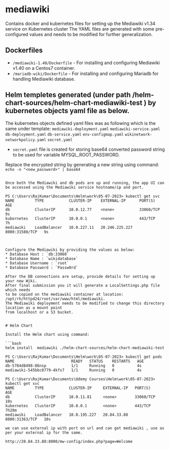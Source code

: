 # mediawiki
Contains docker and kubernetes files for setting up the Mediawiki v1.34 service on Kubernetes cluster
The YAML files are generated with some pre-configured values and needs to be modified for further generalization.

## Dockerfiles
* `/mediawiki-1.40/Dockerfile` - For installing and configuring Mediawiki v1.40 on a Centos7 container.
* `/mariadb-wiki/Dockerfile`  - For installing and configuring Mariadb for handling Mediawiki database.

## Helm templetes generated (under path /helm-chart-sources/helm-chart-mediawiki-test ) by kubernetes objects yaml file as below.
The kubernetes objects  defined yaml files was as following  which is the same under template: `mediawiki-deployment.yaml` `mediawiki-service.yaml` `db-deployment.yaml` `db-service.yaml` `env-configmap.yaml` `wikinetwork-networkpolicy.yaml` `secret.yaml`

* `secret.yaml` file is created for storing base64 converted password string to be used for variable MYSQL_ROOT_PASSWORD.

Replace the encrypted string by generating a new string using command: `echo -n "<new_password>" | base64`

```

Once both the Mediawiki and db pods are up and running, the app UI can be accessed using the Mediawiki service hostname/ip and port.

PS C:\Users\RajKumar\Documents\Helm\work\05-07-2023> kubectl get svc
NAME         TYPE           CLUSTER-IP    EXTERNAL-IP      PORT(S)          AGE
db           ClusterIP      10.0.12.77    <none>           33060/TCP        9s
kubernetes   ClusterIP      10.0.0.1      <none>           443/TCP          7h
mediawiki    LoadBalancer   10.0.227.11   20.246.225.227   8000:31580/TCP   9s



Configure the Mediawiki by providing the values as below:
* Database Host : `db:33060`
* Database Name : `wikidatabase`
* Database Username : `root`
* Database Password : `Passw0rd`

After the DB connections are setup, provide details for setting up your new Wiki.
After final submission you it will generate a LocalSettings.php file which needs 
to be copied on the mediawiki container at location: /opt/rh/httpd24/root/var/www/html/mediawiki. 
The Mediawiki deployment needs to be modified to change this directory location as a mount point
from localhost or a S3 bucket.


# Helm Chart

Install the Helm chart using command: 

```bash
helm install  mediawiki ./helm-chart-sources/helm-chart-mediawiki-test

PS C:\Users\RajKumar\Documents\Helm\work\05-07-2023> kubectl get pods                                                            
NAME                         READY   STATUS    RESTARTS   AGE
db-5784d8498-86nsp           1/1     Running   0          4s
mediawiki-545bbc8779-4kfs7   1/1     Running   0          4s

PS C:\Users\RajKumar\Documents\Udemy Courses\Helm\work\05-07-2023> kubectl get svc 
NAME         TYPE           CLUSTER-IP     EXTERNAL-IP   PORT(S)          AGE
db           ClusterIP      10.0.11.81     <none>        33060/TCP        10s
kubernetes   ClusterIP      10.0.0.1       <none>        443/TCP          7h28m
mediawiki    LoadBalancer   10.0.195.227   20.84.33.88   8000:31363/TCP   10s

we can use external ip with port on url and can get mediawiki , use as per your external ip for the same.

http://20.84.33.88:8000/mw-config/index.php?page=Welcome

```
